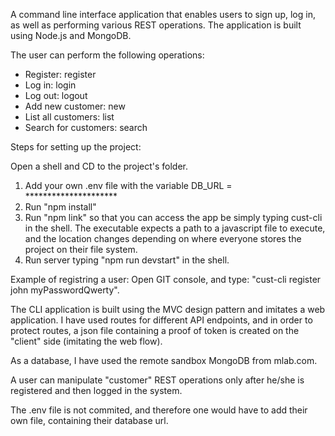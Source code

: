 A command line interface application that enables users to sign up, log in, as well as performing various REST operations. The application is built using Node.js and MongoDB.

The user can perform the following operations:

- Register: register <username> <password>
- Log in: login <username> <password>
- Log out: logout
- Add new customer: new <name> <email> <phone>
- List all customers: list
- Search for customers: search <string>

Steps for setting up the project:

Open a shell and CD to the project's folder.

1. Add your own .env file with the variable DB_URL = *********************
2. Run "npm install"
3. Run "npm link" so that you can access the app be simply typing cust-cli in the shell. The executable expects a path to a javascript file to execute, and the location changes depending on where everyone stores the project on their file system.
4. Run server typing "npm run devstart" in the shell. 

Example of registring a user: Open GIT console, and type: "cust-cli register john myPasswordQwerty".
  
The CLI application is built using the MVC design pattern and imitates a web application. I have used routes for different API endpoints, and in order to protect routes, a json file containing a proof of token is created on the "client" side (imitating the web flow).

As a database, I have used the remote sandbox MongoDB from mlab.com.

A user can manipulate "customer" REST operations only after he/she is registered and then logged in the system.

The .env file is not commited, and therefore one would have to add their own file, containing their database url.
